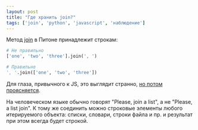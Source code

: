```yaml
---
layout: post
title: "Где хранить join?"
tags: ['join', 'python', 'javascript', 'наблюдение']
---
```


Метод [join](https://docs.python.org/3.6/library/stdtypes.html#str.join) в Питоне принадлежит строкам:

```python
# Не правильно
['one', 'two', 'three'].join(', ')

# Правильно
', '.join(['one', 'two', 'three'])
```

Для глаза, привычного к JS, это выглядит странно, [но потом проясняется](https://stackoverflow.com/a/493842).

На человеческом языке обычно говорят "Please, join a list", а не "Please, a list join". К тому же соединить можно строковые элементы любого итерируемого объекта: списки, словари, строки файла и пр. и результат при этом всегда будет строкой.